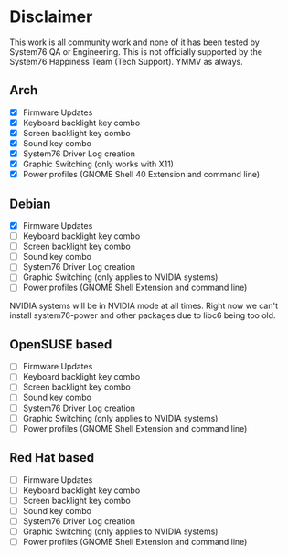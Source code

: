 # Disclaimer

This work is all community work and none of it has been tested by System76 QA or Engineering. This is not officially supported by the System76 Happiness Team (Tech Support). YMMV as always. 

## Arch

- [x] Firmware Updates
- [x] Keyboard backlight key combo
- [x] Screen backlight key combo
- [x] Sound key combo
- [x] System76 Driver Log creation
- [x] Graphic Switching (only works with X11)
- [x] Power profiles (GNOME Shell 40 Extension and command line)

## Debian

- [x] Firmware Updates
- [ ] Keyboard backlight key combo
- [ ] Screen backlight key combo
- [ ] Sound key combo
- [ ] System76 Driver Log creation
- [ ] Graphic Switching (only applies to NVIDIA systems)
- [ ] Power profiles (GNOME Shell Extension and command line)

NVIDIA systems will be in NVIDIA mode at all times. Right now we can't install system76-power and other packages due to libc6 being too old. 

## OpenSUSE based

- [ ] Firmware Updates
- [ ] Keyboard backlight key combo
- [ ] Screen backlight key combo
- [ ] Sound key combo
- [ ] System76 Driver Log creation
- [ ] Graphic Switching (only applies to NVIDIA systems)
- [ ] Power profiles (GNOME Shell Extension and command line)

## Red Hat based

- [ ] Firmware Updates
- [ ] Keyboard backlight key combo
- [ ] Screen backlight key combo
- [ ] Sound key combo
- [ ] System76 Driver Log creation
- [ ] Graphic Switching (only applies to NVIDIA systems)
- [ ] Power profiles (GNOME Shell Extension and command line)
